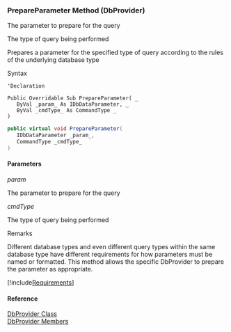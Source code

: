 ﻿### PrepareParameter Method (DbProvider)

The parameter to prepare for the query

The type of query being performed

Prepares a parameter for the specified type of query according to the rules of the underlying database type

Syntax

```vbnet
'Declaration

Public Overridable Sub PrepareParameter( _
   ByVal _param_ As IDbDataParameter, _
   ByVal _cmdType_ As CommandType _
) 
```

```csharp
public virtual void PrepareParameter( 
   IDbDataParameter _param_,
   CommandType _cmdType_
)
```

#### Parameters

_param_

The parameter to prepare for the query

_cmdType_

The type of query being performed

Remarks

Different database types and even different query types within the same database type have different requirements for how parameters must be named or formatted. This method allows the specific DbProvider to prepare the parameter as appropriate.

[!include[Requirements](../partials/requirements.md)]

#### Reference

[DbProvider Class](FChoice.Common~FChoice.Common.Data.DbProvider.md)  
[DbProvider Members](FChoice.Common~FChoice.Common.Data.DbProvider_members.md)